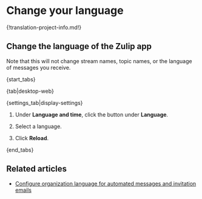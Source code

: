 # Change your language

{!translation-project-info.md!}

## Change the language of the Zulip app

Note that this will not change stream names, topic names, or the language of
messages you receive.

{start_tabs}

{tab|desktop-web}

{settings_tab|display-settings}

1. Under **Language and time**, click the button under **Language**.

1. Select a language.

1. Click **Reload**.

{end_tabs}

## Related articles

* [Configure organization language for automated messages and invitation emails][org-lang]

[org-lang]: change-the-default-language-for-your-organization
